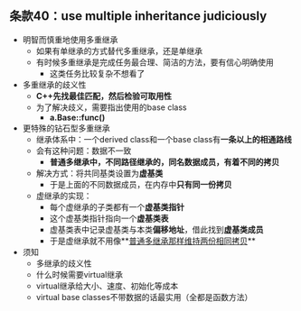## 条款40：use multiple inheritance judiciously

- 明智而慎重地使用多重继承
  - 如果有单继承的方式替代多重继承，还是单继承
  - 有时候多重继承是完成任务最合理、简洁的方法，要有信心明确使用
    - 这类任务比较复杂不想看了
- 多重继承的歧义性
  - **C++先找最佳匹配，然后检验可取用性**
  - 为了解决歧义，需要指出使用的base class
    - **a.Base::func()**
- 更特殊的钻石型多重继承
  - 继承体系中：一个derived class和一个base class有**一条以上的相通路线**
  - 会有这种问题：数据不一致
    - **普通多继承中，不同路径继承的，同名数据成员，有着不同的拷贝**
  - 解决方式：将共同基类设置为**虚基类**
    - 于是上面的不同数据成员，在内存中**只有同一份拷贝**
  - 虚继承的实现：
    - 每个虚继承的子类都有一个**虚基类指针**
    - 这个虚基类指针指向一个**虚基类表**
    - 虚基类表中记录虚基类与本类**偏移地址**，借此找到**虚基类成员**
    - 于是虚继承就不用像**<u>普通多继承那样维持两份相同拷贝</u>**
- 须知
  - 多继承的歧义性
  - 什么时候需要virtual继承
  - virtual继承给大小、速度、初始化等成本
  - virtual base classes不带数据的话最实用（全都是函数方法）